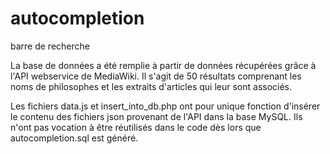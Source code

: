 # autocompletion
barre de recherche

La base de données a été remplie à partir de données récupérées grâce à l'API webservice de MediaWiki.
Il s'agit de 50 résultats comprenant les noms de philosophes et les extraits d'articles qui leur sont associés.

Les fichiers data.js et insert_into_db.php ont pour unique fonction d'insérer le contenu des fichiers json
provenant de l'API dans la base MySQL. Ils n'ont pas vocation à être réutilisés dans le code dès lors que
autocompletion.sql est généré.
